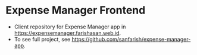 # Expense Manager Frontend
* Client repository for Expense Manager app in https://expensemanager.farishasan.web.id.
* To see full project, see https://github.com/sanfarish/expense-manager-app.